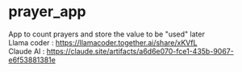 # prayer_app
App to count prayers and store the value to be "used" later   
Llama coder : https://llamacoder.together.ai/share/xKVfL   
Claude AI : https://claude.site/artifacts/a6d6e070-fce1-435b-9067-e6f53881381e   
